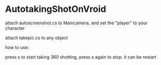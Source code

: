 # AutotakingShotOnVroid

attach autoscreenshot.cs to Maincamera, and set the "player" to your character

attach takepic.cs to any object


how to use:

press s to start taking 360 shotting, press s again to stop. it can be restart
